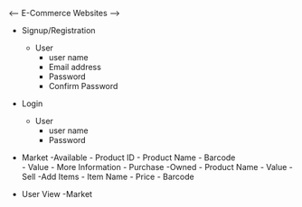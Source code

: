 <-- E-Commerce Websites -->

- Signup/Registration
   
    - User
        - user name
        - Email address
        - Password
        - Confirm Password


- Login
   
    - User
        - user name
        - Password


- Market
    -Available
        - Product ID
        - Product Name
        - Barcode  
        - Value
        - More Information 
        - Purchase
    -Owned
        - Product Name
        - Value
        - Sell
    -Add Items
        - Item Name
        - Price
        - Barcode 




- User View
    -Market


    

